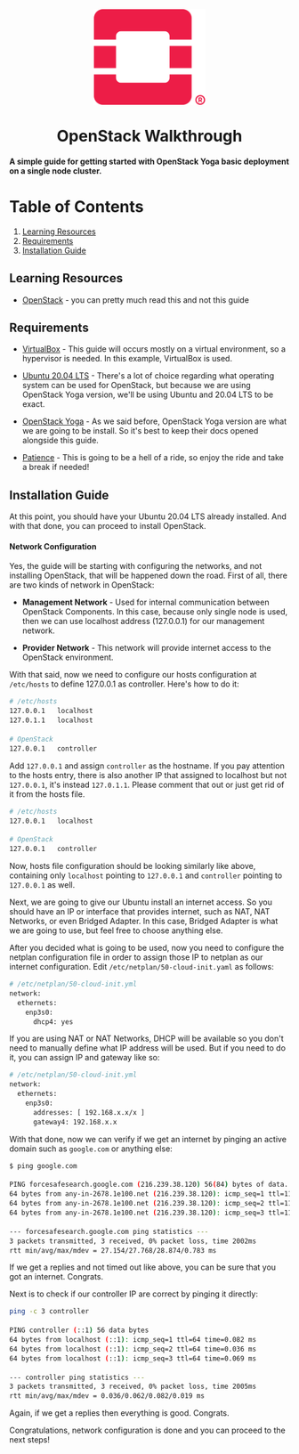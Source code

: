 <div align=center>
    <img src="assets/openstack-logo.png" width=200 align=center />
</div>
<h1 align=center>OpenStack Walkthrough</h1>

#### A simple guide for getting started with OpenStack Yoga basic deployment on a single node cluster.


# Table of Contents

1. [Learning Resources]()
2. [Requirements]()
2. [Installation Guide]()


## Learning Resources

- [OpenStack](https://www.openstack.org/) - you can pretty much read this and not this guide


## Requirements

- [VirtualBox](https://www.virtualbox.org) - This guide will occurs mostly on a virtual environment, so a hypervisor is needed. In this example, VirtualBox is used.

- [Ubuntu 20.04 LTS](https://releases.ubuntu.com/focal/) - There's a lot of choice regarding what operating system can be used for OpenStack, but because we are using OpenStack Yoga version, we'll be using Ubuntu and 20.04 LTS to be exact.

- [OpenStack Yoga](https://docs.openstack.org/install-guide/) - As we said before, OpenStack Yoga version are what we are going to be install. So it's best to keep their docs opened alongside this guide.

- [Patience](https://en.wikipedia.org/wiki/Patience) - This is going to be a hell of a ride, so enjoy the ride and take a break if needed!

## Installation Guide

At this point, you should have your Ubuntu 20.04 LTS already installed. And with that done, you can proceed to install OpenStack.

#### Network Configuration
Yes, the guide will be starting with configuring the networks, and not installing OpenStack, that will be happened down the road. First of all, there are two kinds of network in OpenStack: 

- **Management Network** - Used for internal communication between OpenStack Components. In this case, because only single node is used, then we can use localhost address (127.0.0.1) for our management network.

- **Provider Network** - This network will provide internet access to the OpenStack environment.

With that said, now we need to configure our hosts configuration at `/etc/hosts` to define 127.0.0.1 as controller. Here's how to do it:

```bash
# /etc/hosts
127.0.0.1	localhost
127.0.1.1	localhost

# OpenStack
127.0.0.1	controller
```

Add `127.0.0.1` and assign `controller` as the hostname. If you pay attention to the hosts entry, there is also another IP that assigned to localhost but not `127.0.0.1`, it's instead `127.0.1.1`. Please comment that out or just get rid of it from the hosts file.

```bash
# /etc/hosts
127.0.0.1	localhost

# OpenStack
127.0.0.1	controller
```

Now, hosts file configuration should be looking similarly like above, containing only `localhost` pointing to `127.0.0.1` and `controller` pointing to `127.0.0.1` as well.

Next, we are going to give our Ubuntu install an internet access. So you should have an IP or interface that provides internet, such as NAT, NAT Networks, or even Bridged Adapter. In this case, Bridged Adapter is what we are going to use, but feel free to choose anything else.

After you decided what is going to be used, now you need to configure the netplan configuration file in order to assign those IP to netplan as our internet configuration. Edit `/etc/netplan/50-cloud-init.yaml` as follows:

```bash
# /etc/netplan/50-cloud-init.yml
network:
  ethernets:
    enp3s0:
      dhcp4: yes
```

If you are using NAT or NAT Networks, DHCP will be available so you don't need to manually define what IP address will be used. But if you need to do it, you can assign IP and gateway like so:

```bash
# /etc/netplan/50-cloud-init.yml
network:
  ethernets:
    enp3s0:
      addresses: [ 192.168.x.x/x ]
      gateway4: 192.168.x.x
```

With that done, now we can verify if we get an internet by pinging an active domain such as `google.com` or anything else:

```bash
$ ping google.com

PING forcesafesearch.google.com (216.239.38.120) 56(84) bytes of data.
64 bytes from any-in-2678.1e100.net (216.239.38.120): icmp_seq=1 ttl=115 time=28.9 ms
64 bytes from any-in-2678.1e100.net (216.239.38.120): icmp_seq=2 ttl=115 time=27.3 ms
64 bytes from any-in-2678.1e100.net (216.239.38.120): icmp_seq=3 ttl=115 time=27.2 ms

--- forcesafesearch.google.com ping statistics ---
3 packets transmitted, 3 received, 0% packet loss, time 2002ms
rtt min/avg/max/mdev = 27.154/27.768/28.874/0.783 ms
```

If we get a replies and not timed out like above, you can be sure that you got an internet. Congrats.

Next is to check if our controller IP are correct by pinging it directly:

```bash
ping -c 3 controller

PING controller (::1) 56 data bytes
64 bytes from localhost (::1): icmp_seq=1 ttl=64 time=0.082 ms
64 bytes from localhost (::1): icmp_seq=2 ttl=64 time=0.036 ms
64 bytes from localhost (::1): icmp_seq=3 ttl=64 time=0.069 ms

--- controller ping statistics ---
3 packets transmitted, 3 received, 0% packet loss, time 2005ms
rtt min/avg/max/mdev = 0.036/0.062/0.082/0.019 ms
```

Again, if we get a replies then everything is good. Congrats.

Congratulations, network configuration is done and you can proceed to the next steps!
